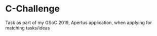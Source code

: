 # C-Challenge
Task as part of my GSoC 2019, Apertus application, when applying for matching tasks/ideas
